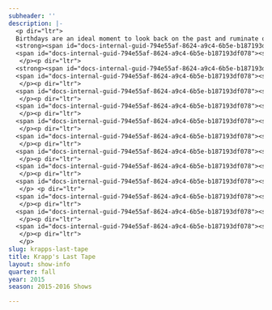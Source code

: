 ```yaml
---
subheader: ''
description: |-
  <p dir="ltr">
  Birthdays are an ideal moment to look back on the past and ruminate on what went wrong. On his 69th birthday, an aging and so far unsuccessful writer indulges in an annual ritual of reflection in Samuel Beckett’s <em>Krapp’s Last Tape</em>, directed by Jonathan Sorce. But in confronting his former selves, he must also confront his past full of missed opportunities for happiness, traded for the sake of his work. When the best days of life have already passed and the sum of all those years is nothing more than regret, from bananas to red wine— it all tastes like loneliness.</p> <p dir="ltr">
  <strong><span id="docs-internal-guid-794e55af-8624-a9c4-6b5e-b187193df078"><span>Cast</span></span></strong></p><p dir="ltr">
  <span id="docs-internal-guid-794e55af-8624-a9c4-6b5e-b187193df078"><span><strong>Atticus Ballesteros</strong> (Krapp) is a third-year Comparative Human Development student, hailing originally from The Good Land in Wisconsin. Since the fall quarter of his first year, Atticus has been heavily involved in a number of campus productions by both University Theater and Fire Escape Films. He is extremely grateful for the opportunity to play a very sad man, and also for the excuse to eat multiple bananas a day.</span></span></p><p dir="ltr">
   </p><p dir="ltr">
  <strong><span id="docs-internal-guid-794e55af-8624-a9c4-6b5e-b187193df078"><span>Staff</span></span></strong></p><p dir="ltr">
  <span id="docs-internal-guid-794e55af-8624-a9c4-6b5e-b187193df078"><span><strong>Jonathan Sorce</strong> (Director) is a third-year Math major in the College. He has previously worked extensively with the Dean's Men, acting in As You Like It and Much Ado About Nothing, serving as assistant director for A Midsummer Night's Dream, and directing Henry V.</span></span></p><p dir="ltr">
   </p><p dir="ltr">
  <span id="docs-internal-guid-794e55af-8624-a9c4-6b5e-b187193df078"><span><strong>Si Squires-Kasten</strong> (Dramaturg) is a second-year English major. This is his fourth show with University Theater. You can catch him as an actor in House of Cards or the Classical Entertainment Society's Medea later in the quarter, or you can just say hello if you see him around campus, as he's quiet but will really open up the more you get to know him.</span></span></p> <p dir="ltr">
   </p><p dir="ltr">
  <span id="docs-internal-guid-794e55af-8624-a9c4-6b5e-b187193df078"><span><strong>Kevin Freese</strong> (Lighting Designer) is a fourth-year in the College, majoring in Mathematics and Computer Science. This is his 18th show at UChicago, and his sixth lighting design. Previous credits include <em>Henry V</em>, <em>A Midsummer Night's Dream</em>, and <em>Fifth Planet</em>.</span></span></p> <p dir="ltr">
   </p><p dir="ltr">
  <span id="docs-internal-guid-794e55af-8624-a9c4-6b5e-b187193df078"><span><strong>Melissa Needleman</strong> (Scenic/ Props Design) </span><span>is a third-year in the College majoring in Comparative Human Development. Previously, she has acted in UT’s production of </span><span>Amadeus </span><span>and performed as an ensemble member with the 28th generation of Off Off Campus.</span></span></p> <p dir="ltr">
   </p><p dir="ltr">
  <span id="docs-internal-guid-794e55af-8624-a9c4-6b5e-b187193df078"><span><strong>Rob Geada</strong> (Sound Design) is a third-year Astrophysics major in the College. He has previous experience in both sound design and acting, designing <em>Henry V,</em> and playing Claudio in <em>Much Ado About Nothing</em>.</span></span></p> <p dir="ltr">
   </p><p dir="ltr">
  <span id="docs-internal-guid-794e55af-8624-a9c4-6b5e-b187193df078"><span><strong>Emma Heras </strong>(Costume Design)</span><span> is a second-year Geophysical Sciences major considering taking on an English minor. Before doing costumes for</span><span>Krapp's, </span><span>she was the assistant director for </span><span>Rumors</span><span>, the director for NWW2K15's piece </span><span>The Circus</span><span>, the assistant costume designer for </span><span>Cowboy Mouth</span><span>, the stage manager for Commedia's </span><span>Cherry Poppins</span><span>, and the assistant stage manager for </span><span>Endgame</span><span>.</span></span></p> <p dir="ltr">
   </p><p dir="ltr">
  <span id="docs-internal-guid-794e55af-8624-a9c4-6b5e-b187193df078"><span><strong>Alex Hearn</strong> (Clown Coach) is a third-year studying Public Policy and TAPS. He has previously acted in <em>Suburbia</em> (Jeff) and as Pulcinella in UofC Commedia. He is the secretary of UT Committee.</span></span></p> <p dir="ltr">
   </p><p dir="ltr">
  <span id="docs-internal-guid-794e55af-8624-a9c4-6b5e-b187193df078"><span><strong>Mariel Shlomchik</strong> (Production Manager) is a third-year in the College studying Biology (with a major passion in theater). <em>Krapp's Last Tape</em> is her eighth show with University Theater. In the last year she has production managed <em>Love's Labour's Lost</em> and <em>Cowboy Mouth</em>, and stage managed <em>Henry V</em>.</span></span></p><p dir="ltr">
   </p> <p dir="ltr">
  <span id="docs-internal-guid-794e55af-8624-a9c4-6b5e-b187193df078"><span><strong>Ariela Subar</strong> (Stage Manager) is a third-year student in the College, majoring in Theater &amp; Performance Studies and English. Previous stage management credits include <em>This is How it Goes</em>, <em>Amadeus</em>, <em>Macbeth</em> (1st Assistant Stage Manager), "A Little Star Quality" within <em>A Weekend of Workshops</em>, as well as CESfest’s <em>croMagnum</em> (Assistant Stage Manager). She has also served as the Assistant Stage Manager for First Floor Theater's <em>Kafkapalooza</em> and upcoming production of <em>Animals Commit Suicide</em>. Ariela currently serves as the Student Staff Photographer for TAPS.</span></span></p><p dir="ltr">
   </p><p dir="ltr">
  <span id="docs-internal-guid-794e55af-8624-a9c4-6b5e-b187193df078"><span><strong>Tiffany (Tippo) Wang</strong> (Tech Staff Liaison) is a third-year Psychology major. She's worked with UT/TAPS in various capacities, this time as a tech staff liaison! She can usually be found in the shop working on builds for shows as Master Carpenter, or huddled in front of a light board as a lighting designer, or climbing scary ladders as a Master Electrician. Fun stuff, stay tuned!</span></span></p><p dir="ltr">
   </p><p dir="ltr">
  <span id="docs-internal-guid-794e55af-8624-a9c4-6b5e-b187193df078"><span>Electricians: Michael Roy</span></span></p><p dir="ltr">
   </p><p dir="ltr">
   </p>
slug: krapps-last-tape
title: Krapp's Last Tape
layout: show-info
quarter: fall
year: 2015
season: 2015-2016 Shows

---
```


